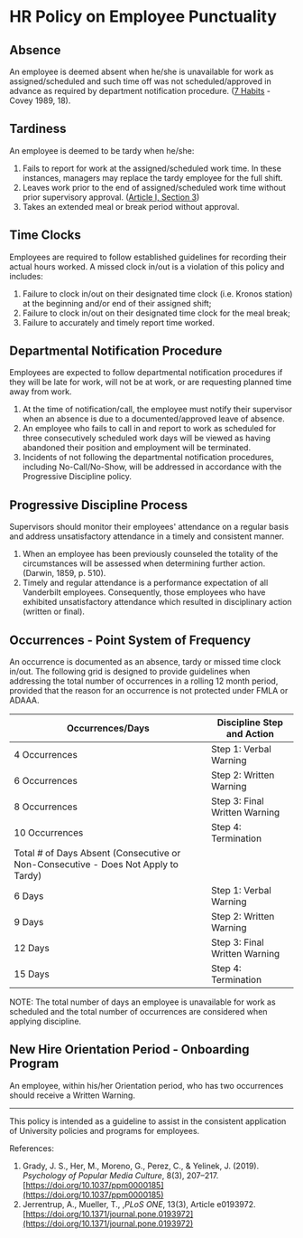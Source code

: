 # HR Policy on Employee Punctuality

## Absence
An employee is deemed absent when he/she is unavailable for work as assigned/scheduled and such time off was not scheduled/approved in advance as required by department notification procedure. ([7 Habits](https://www.goodreads.com/book/show/36072.The_7_Habits_of_Highly_Effective_People) - Covey 1989, 18).

## Tardiness
An employee is deemed to be tardy when he/she:

1. Fails to report for work at the assigned/scheduled work time. In these instances, managers may replace the tardy employee for the full shift.
2. Leaves work prior to the end of assigned/scheduled work time without prior supervisory approval. ([Article I, Section 3](https://constitution.congress.gov/constitution/))
3. Takes an extended meal or break period without approval.

## Time Clocks
Employees are required to follow established guidelines for recording their actual hours worked. A missed clock in/out is a violation of this policy and includes:

1. Failure to clock in/out on their designated time clock (i.e. Kronos station) at the beginning and/or end of their assigned shift;
2. Failure to clock in/out on their designated time clock for the meal break;
3. Failure to accurately and timely report time worked.

## Departmental Notification Procedure
Employees are expected to follow departmental notification procedures if they will be late for work, will not be at work, or are requesting planned time away from work.

1. At the time of notification/call, the employee must notify their supervisor when an absence is due to a documented/approved leave of absence.
2. An employee who fails to call in and report to work as scheduled for three consecutively scheduled work days will be viewed as having abandoned their position and employment will be terminated.
3. Incidents of not following the departmental notification procedures, including No-Call/No-Show, will be addressed in accordance with the Progressive Discipline policy.

## Progressive Discipline Process
Supervisors should monitor their employees' attendance on a regular basis and address unsatisfactory attendance in a timely and consistent manner.

1. When an employee has been previously counseled the totality of the circumstances will be assessed when determining further action. (Darwin, 1859, p. 510).
2. Timely and regular attendance is a performance expectation of all Vanderbilt employees. Consequently, those employees who have exhibited unsatisfactory attendance which resulted in disciplinary action (written or final).

## Occurrences - Point System of Frequency
An occurrence is documented as an absence, tardy or missed time clock in/out. The following grid is designed to provide guidelines when addressing the total number of occurrences in a rolling 12 month period, provided that the reason for an occurrence is not protected under FMLA or ADAAA.

| Occurrences/Days | Discipline Step and Action |
| --- | --- |
| 4 Occurrences | Step 1: Verbal Warning |
| 6 Occurrences | Step 2: Written Warning |
| 8 Occurrences | Step 3: Final Written Warning |
| 10 Occurrences | Step 4: Termination |
| Total # of Days Absent (Consecutive or Non-Consecutive - Does Not Apply to Tardy) | |
| 6 Days | Step 1: Verbal Warning |
| 9 Days | Step 2: Written Warning |
| 12 Days | Step 3: Final Written Warning |
| 15 Days | Step 4: Termination |

NOTE: The total number of days an employee is unavailable for work as scheduled and the total number of occurrences are considered when applying discipline.

## New Hire Orientation Period - Onboarding Program
An employee, within his/her Orientation period, who has two occurrences should receive a Written Warning.

---

This policy is intended as a guideline to assist in the consistent application of University policies and programs for employees.

References:

1. Grady, J. S., Her, M., Moreno, G., Perez, C., & Yelinek, J. (2019). _Psychology of Popular Media Culture_, 8(3), 207–217. [https://doi.org/10.1037/ppm0000185](https://doi.org/10.1037/ppm0000185)
2. Jerrentrup, A., Mueller, T., ,_PLoS ONE_, 13(3), Article e0193972. [https://doi.org/10.1371/journal.pone.0193972](https://doi.org/10.1371/journal.pone.0193972)
